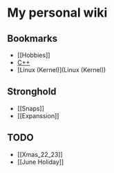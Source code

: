 # My personal wiki

## Bookmarks
* [[Hobbies]]
* [C++](C++)
* [Linux (Kernel)](Linux (Kernel\))

## Stronghold
* [[Snaps]]
* [[Expanssion]]

## TODO
* [[Xmas_22_23]]
* [[June Holiday]]
